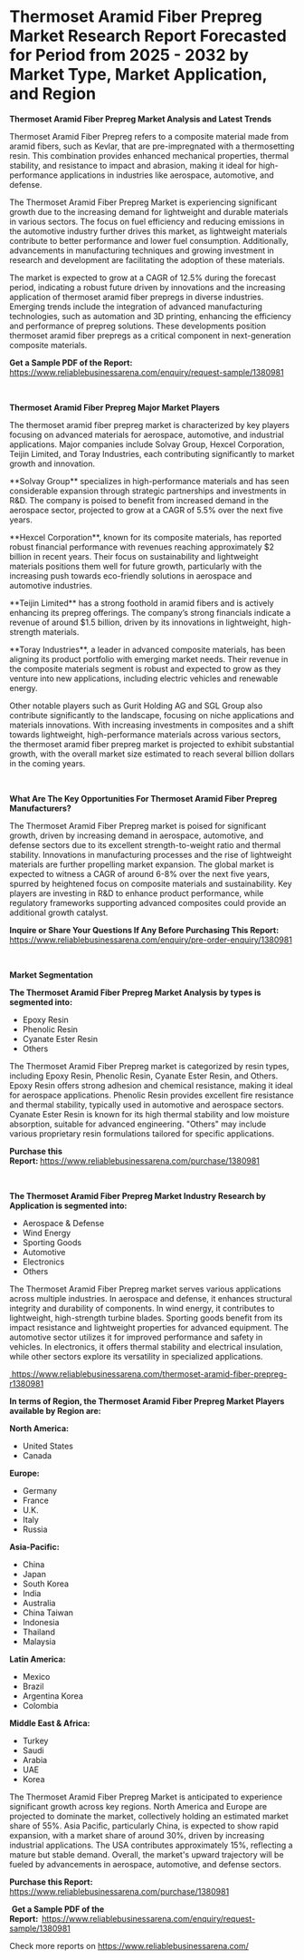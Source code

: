 <p><h1>Thermoset Aramid Fiber Prepreg Market Research Report Forecasted for Period from 2025 -  2032 by Market Type, Market Application, and Region</h1></p><p><strong>Thermoset Aramid Fiber Prepreg Market Analysis and Latest Trends</strong></p>
<p><p>Thermoset Aramid Fiber Prepreg refers to a composite material made from aramid fibers, such as Kevlar, that are pre-impregnated with a thermosetting resin. This combination provides enhanced mechanical properties, thermal stability, and resistance to impact and abrasion, making it ideal for high-performance applications in industries like aerospace, automotive, and defense.</p><p>The Thermoset Aramid Fiber Prepreg Market is experiencing significant growth due to the increasing demand for lightweight and durable materials in various sectors. The focus on fuel efficiency and reducing emissions in the automotive industry further drives this market, as lightweight materials contribute to better performance and lower fuel consumption. Additionally, advancements in manufacturing techniques and growing investment in research and development are facilitating the adoption of these materials.</p><p>The market is expected to grow at a CAGR of 12.5% during the forecast period, indicating a robust future driven by innovations and the increasing application of thermoset aramid fiber prepregs in diverse industries. Emerging trends include the integration of advanced manufacturing technologies, such as automation and 3D printing, enhancing the efficiency and performance of prepreg solutions. These developments position thermoset aramid fiber prepregs as a critical component in next-generation composite materials.</p></p>
<p><strong>Get a Sample PDF of the Report:&nbsp;</strong> <a href="https://www.reliablebusinessarena.com/enquiry/request-sample/1380981?utm_campaign=1892&utm_medium=2&utm_source=Github&utm_content=ia&utm_term=01022025&utm_id=thermoset-aramid-fiber-prepreg">https://www.reliablebusinessarena.com/enquiry/request-sample/1380981</a></p>
<p>&nbsp;</p>
<p><strong>Thermoset Aramid Fiber Prepreg Major Market Players</strong></p>
<p><p>The thermoset aramid fiber prepreg market is characterized by key players focusing on advanced materials for aerospace, automotive, and industrial applications. Major companies include Solvay Group, Hexcel Corporation, Teijin Limited, and Toray Industries, each contributing significantly to market growth and innovation.</p><p>**Solvay Group** specializes in high-performance materials and has seen considerable expansion through strategic partnerships and investments in R&D. The company is poised to benefit from increased demand in the aerospace sector, projected to grow at a CAGR of 5.5% over the next five years. </p><p>**Hexcel Corporation**, known for its composite materials, has reported robust financial performance with revenues reaching approximately $2 billion in recent years. Their focus on sustainability and lightweight materials positions them well for future growth, particularly with the increasing push towards eco-friendly solutions in aerospace and automotive industries.</p><p>**Teijin Limited** has a strong foothold in aramid fibers and is actively enhancing its prepreg offerings. The company’s strong financials indicate a revenue of around $1.5 billion, driven by its innovations in lightweight, high-strength materials.</p><p>**Toray Industries**, a leader in advanced composite materials, has been aligning its product portfolio with emerging market needs. Their revenue in the composite materials segment is robust and expected to grow as they venture into new applications, including electric vehicles and renewable energy.</p><p>Other notable players such as Gurit Holding AG and SGL Group also contribute significantly to the landscape, focusing on niche applications and materials innovations. With increasing investments in composites and a shift towards lightweight, high-performance materials across various sectors, the thermoset aramid fiber prepreg market is projected to exhibit substantial growth, with the overall market size estimated to reach several billion dollars in the coming years.</p></p>
<p>&nbsp;</p>
<p><strong>What Are The Key Opportunities For Thermoset Aramid Fiber Prepreg Manufacturers?</strong></p>
<p><p>The Thermoset Aramid Fiber Prepreg market is poised for significant growth, driven by increasing demand in aerospace, automotive, and defense sectors due to its excellent strength-to-weight ratio and thermal stability. Innovations in manufacturing processes and the rise of lightweight materials are further propelling market expansion. The global market is expected to witness a CAGR of around 6-8% over the next five years, spurred by heightened focus on composite materials and sustainability. Key players are investing in R&D to enhance product performance, while regulatory frameworks supporting advanced composites could provide an additional growth catalyst.</p></p>
<p><strong>Inquire or Share Your Questions If Any Before Purchasing This Report:</strong> <a href="https://www.reliablebusinessarena.com/enquiry/pre-order-enquiry/1380981?utm_campaign=1892&utm_medium=2&utm_source=Github&utm_content=ia&utm_term=01022025&utm_id=thermoset-aramid-fiber-prepreg">https://www.reliablebusinessarena.com/enquiry/pre-order-enquiry/1380981</a></p>
<p>&nbsp;</p>
<p><strong>Market Segmentation</strong></p>
<p><strong>The Thermoset Aramid Fiber Prepreg Market Analysis by types is segmented into:</strong></p>
<p><ul><li>Epoxy Resin</li><li>Phenolic Resin</li><li>Cyanate Ester Resin</li><li>Others</li></ul></p>
<p><p>The Thermoset Aramid Fiber Prepreg market is categorized by resin types, including Epoxy Resin, Phenolic Resin, Cyanate Ester Resin, and Others. Epoxy Resin offers strong adhesion and chemical resistance, making it ideal for aerospace applications. Phenolic Resin provides excellent fire resistance and thermal stability, typically used in automotive and aerospace sectors. Cyanate Ester Resin is known for its high thermal stability and low moisture absorption, suitable for advanced engineering. "Others" may include various proprietary resin formulations tailored for specific applications.</p></p>
<p><strong>Purchase this Report:&nbsp;</strong><a href="https://www.reliablebusinessarena.com/purchase/1380981?utm_campaign=1892&utm_medium=2&utm_source=Github&utm_content=ia&utm_term=01022025&utm_id=thermoset-aramid-fiber-prepreg">https://www.reliablebusinessarena.com/purchase/1380981</a></p>
<p>&nbsp;</p>
<p><strong>The Thermoset Aramid Fiber Prepreg Market Industry Research by Application is segmented into:</strong></p>
<p><ul><li>Aerospace & Defense</li><li>Wind Energy</li><li>Sporting Goods</li><li>Automotive</li><li>Electronics</li><li>Others</li></ul></p>
<p><p>The Thermoset Aramid Fiber Prepreg market serves various applications across multiple industries. In aerospace and defense, it enhances structural integrity and durability of components. In wind energy, it contributes to lightweight, high-strength turbine blades. Sporting goods benefit from its impact resistance and lightweight properties for advanced equipment. The automotive sector utilizes it for improved performance and safety in vehicles. In electronics, it offers thermal stability and electrical insulation, while other sectors explore its versatility in specialized applications.</p></p>
<p><a href="https://www.reliablebusinessarena.com/thermoset-aramid-fiber-prepreg-r1380981?utm_campaign=1892&utm_medium=2&utm_source=Github&utm_content=ia&utm_term=01022025&utm_id=thermoset-aramid-fiber-prepreg">&nbsp;https://www.reliablebusinessarena.com/thermoset-aramid-fiber-prepreg-r1380981</a></p>
<p><strong>In terms of Region, the Thermoset Aramid Fiber Prepreg Market Players available by Region are:</strong></p>
<p>
    <p> <strong> North America: </strong>
        <ul>
            <li>United States</li>
            <li>Canada</li>
        </ul>
        </p> 
    <p> <strong> Europe: </strong>
        <ul>
            <li>Germany</li>
            <li>France</li>
            <li>U.K.</li>
            <li>Italy</li>
            <li>Russia</li>
        </ul>
        </p> 
    <p> <strong> Asia-Pacific: </strong>
        <ul>
            <li>China</li>
            <li>Japan</li>
            <li>South Korea</li>
            <li>India</li>
            <li>Australia</li>
            <li>China Taiwan</li>
            <li>Indonesia</li>
            <li>Thailand</li>
            <li>Malaysia</li>
        </ul>
        </p> 
    <p> <strong> Latin America: </strong>
        <ul>
            <li>Mexico</li>
            <li>Brazil</li>
            <li>Argentina Korea</li>
            <li>Colombia</li>
        </ul>
        </p> 
    <p> <strong> Middle East & Africa: </strong>
        <ul>
            <li>Turkey</li>
            <li>Saudi</li>
            <li>Arabia</li>
            <li>UAE</li>
            <li>Korea</li>
        </ul>
    </p>
    </p>
<p><p>The Thermoset Aramid Fiber Prepreg Market is anticipated to experience significant growth across key regions. North America and Europe are projected to dominate the market, collectively holding an estimated market share of 55%. Asia Pacific, particularly China, is expected to show rapid expansion, with a market share of around 30%, driven by increasing industrial applications. The USA contributes approximately 15%, reflecting a mature but stable demand. Overall, the market's upward trajectory will be fueled by advancements in aerospace, automotive, and defense sectors.</p></p>
<p><strong>Purchase this Report: </strong><a href="https://www.reliablebusinessarena.com/purchase/1380981?utm_campaign=1892&utm_medium=2&utm_source=Github&utm_content=ia&utm_term=01022025&utm_id=thermoset-aramid-fiber-prepreg">https://www.reliablebusinessarena.com/purchase/1380981</a></p>
<p>&nbsp;<strong>Get a Sample PDF of the Report:&nbsp;&nbsp;</strong><a href="https://www.reliablebusinessarena.com/enquiry/request-sample/1380981?utm_campaign=1892&utm_medium=2&utm_source=Github&utm_content=ia&utm_term=01022025&utm_id=thermoset-aramid-fiber-prepreg">https://www.reliablebusinessarena.com/enquiry/request-sample/1380981</a></p>
<p><strong></strong></p>
<p>Check more reports on <a href="https://www.reliablebusinessarena.com/?utm_campaign=1892&utm_medium=2&utm_source=Github&utm_content=ia&utm_term=01022025&utm_id=thermoset-aramid-fiber-prepreg">https://www.reliablebusinessarena.com/</a></p>